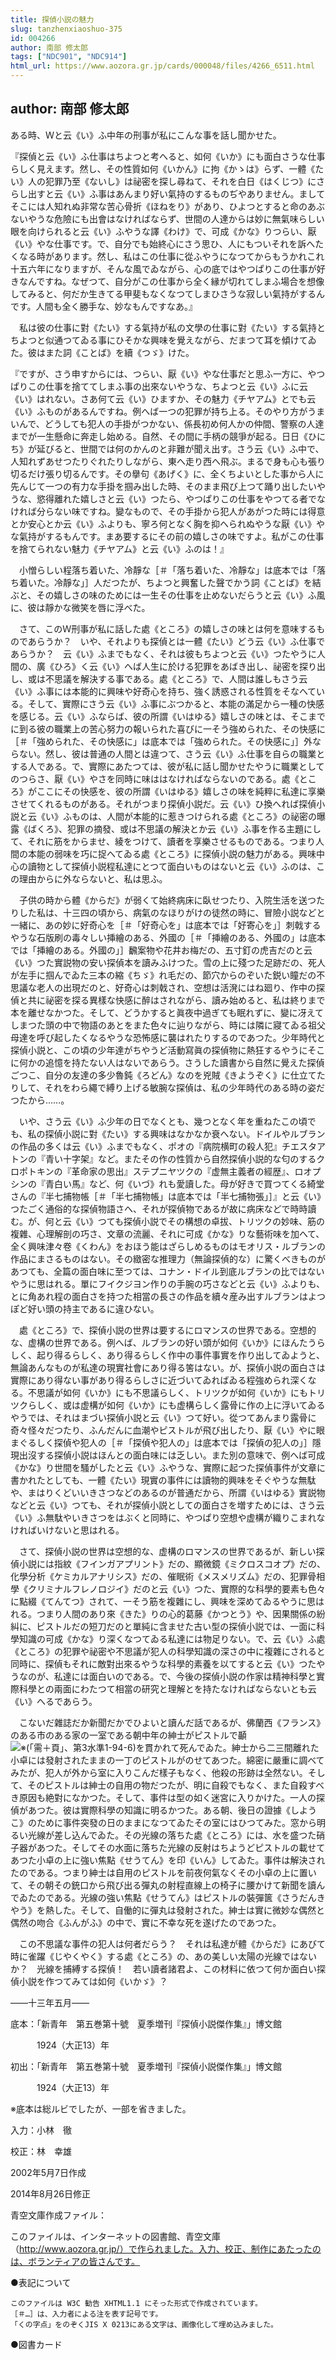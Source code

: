 ```yaml
---
title: 探偵小説の魅力
slug: tanzhenxiaoshuo-375
id: 004266
author: 南部 修太郎
tags: ["NDC901", "NDC914"]
html_url: https://www.aozora.gr.jp/cards/000048/files/4266_6511.html
---
```


## author: 南部 修太郎

ある時、Ｗと云《い》ふ中年の刑事が私にこんな事を話し聞かせた。

『探偵と云《い》ふ仕事はちよつと考へると、如何《いか》にも面白さうな仕事らしく見えます。然し、その性質如何《いかん》に拘《かゝは》らず、一體《たい》人の犯罪乃至《ないし》は祕密を探し尋ねて、それを白日《はくじつ》にさらし出すと云《い》ふ事はあんまり好い氣持のするものぢやありません。ましてそこには人知れぬ非常な苦心骨折《ほねをり》があり、ひよつとすると命のあぶないやうな危險にも出會はなければならず、世間の人達からは妙に無氣味らしい眼を向けられると云《い》ふやうな譯《わけ》で、可成《かな》りつらい、厭《い》やな仕事です。で、自分でも始終心にさう思ひ、人にもついそれを訴へたくなる時があります。然し、私はこの仕事に從ふやうになつてからもうかれこれ十五六年になりますが、そんな風でゐながら、心の底ではやつぱりこの仕事が好きなんですね。なぜつて、自分がこの仕事から全く縁が切れてしまふ場合を想像してみると、何だか生きてる甲斐もなくなつてしまひさうな寂しい氣持がするんです。人間も全く勝手な、妙なもんですなあ。』

　私は彼の仕事に對《たい》する氣持が私の文學の仕事に對《たい》する氣持とちよつと似通つてゐる事にひそかな興味を覺えながら、だまつて耳を傾けてゐた。彼はまた詞《ことば》を續《つゞ》けた。

『ですが、さう申すからには、つらい、厭《い》やな仕事だと思ふ一方に、やつぱりこの仕事を捨ててしまふ事の出來ないやうな、ちよつと云《い》ふに云《い》はれない。さあ何て云《い》ひますか、その魅力《チヤアム》とでも云《い》ふものがあるんですね。例へば一つの犯罪が持ち上る。そのやり方がうまいんで、どうしても犯人の手掛がつかない、係長初め何人かの仲間、警察の人達までが一生懸命に奔走し始める。自然、その間に手柄の競爭が起る。日日《ひにち》が延びると、世間では何のかんのと非難が聞え出す。さう云《い》ふ中で、人知れずあせつたりぐれたりしながら、東へ走り西へ飛ぶ。まるで身も心も張り切るだけ張り切るんです。その擧句《あげく》に、全くちよいとした事から人に先んじて一つの有力な手掛を掴み出した時、そのまま飛び上つて踊り出したいやうな、慾得離れた嬉しさと云《い》つたら、やつぱりこの仕事をやつてる者でなければ分らない味ですね。變なもので、その手掛から犯人があがつた時には得意とか安心とか云《い》ふよりも、寧ろ何となく胸を抑へられぬやうな厭《い》やな氣持がするもんです。まあ要するにその前の嬉しさの味ですよ。私がこの仕事を捨てられない魅力《チヤアム》と云《い》ふのは！』

　小憎らしい程落ち着いた、冷靜な［＃「落ち着いた、冷靜な」は底本では「落ち着いた。冷靜な」］人だつたが、ちよつと興奮した聲でかう詞《ことば》を結ぶと、その嬉しさの味のためには一生その仕事を止めないだらうと云《い》ふ風に、彼は靜かな微笑を唇に浮べた。

　さて、このＷ刑事が私に話した處《ところ》の嬉しさの味とは何を意味するものであらうか？　いや、それよりも探偵とは一體《たい》どう云《い》ふ仕事であらうか？　云《い》ふまでもなく、それは彼もちよつと云《い》つたやうに人間の、廣《ひろ》く云《い》へば人生に於ける犯罪をあばき出し、祕密を探り出し、或は不思議を解決する事である。處《ところ》で、人間は誰しもさう云《い》ふ事には本能的に興味や好奇心を持ち、強く誘惑される性質をそなへている。そして、實際にさう云《い》ふ事にぶつかると、本能の滿足から一種の快感を感じる。云《い》ふならば、彼の所謂《いはゆる》嬉しさの味とは、そこまでに到る彼の職業上の苦心努力の報いられた喜びに一そう強められた、その快感に［＃「強められた、その快感に」は底本では「強められた。その快感に」］外ならない。然し、彼は普通の人間とは違つて、さう云《い》ふ仕事を自らの職業とする人である。で、實際にあたつては、彼が私に話し聞かせたやうに職業としてのつらさ、厭《い》やさを同時に味ははなければならないのである。處《ところ》がここにその快感を、彼の所謂《いはゆる》嬉しさの味を純粹に私達に享樂させてくれるものがある。それがつまり探偵小説だ。云《い》ひ換へれば探偵小説と云《い》ふものは、人間が本能的に惹きつけられる處《ところ》の祕密の曝露《ばくろ》、犯罪の摘發、或は不思議の解決とか云《い》ふ事を作る主題にして、それに筋をからませ、綾をつけて、讀者を享樂させるものである。つまり人間の本能の弱味を巧に捉へてゐる處《ところ》に探偵小説の魅力がある。興味中心の讀物として探偵小説程私達にとつて面白いものはないと云《い》ふのは、この理由からに外ならないと、私は思ふ。

　子供の時から體《からだ》が弱くて始終病床に臥せつたり、入院生活を送つたりした私は、十三四の頃から、病氣のなほりがけの徒然の時に、冒險小説などと一緒に、あの妙に好奇心を［＃「好奇心を」は底本では「好寄心を」］刺戟するやうな石版刷の毒々しい挿繪のある、外國の［＃「挿繪のある、外國の」は底本では「挿繪のある。外國の」］飜案物や花井お梅だの、五寸釘の虎吉だのと云《い》つた實説物の安い探偵本を讀みふけつた。雪の上に殘つた足跡だの、死人が左手に掴んでゐた三本の縮《ちゞ》れ毛だの、節穴からのぞいた鋭い瞳だの不思議な老人の出現だのと、好奇心は刺戟され、空想は活溌にはね廻り、作中の探偵と共に祕密を探る異樣な快感に醉はされながら、讀み始めると、私は終りまで本を離せなかつた。そして、どうかすると眞夜中過ぎても眠れずに、變に冴えてしまつた頭の中で物語のあとをまた色々に辿りながら、時には隣に寢てゐる祖父母達を呼び起したくなるやうな恐怖感に襲はれたりするのであつた。少年時代と探偵小説と、この頃の少年達がちやうど活動寫眞の探偵物に熱狂するやうにそこに何かの追憶を持たない人はないであらう。さうした讀書から自然に覺えた探偵ごつこ、自分の友達の多少魯鈍《ろどん》なのを兇賊《きようぞく》に仕立てたりして、それをわら繩で縛り上げる敏腕な探偵は、私の少年時代のある時の姿だつたから……。

　いや、さう云《い》ふ少年の日でなくとも、幾つとなく年を重ねたこの頃でも、私の探偵小説に對《たい》する興味はなかなか衰へない。ドイルやルブランの作品の多くは云《い》ふまでもなく、ポオの『病院横町の殺人犯』チエスタアトンの『青い十字架』など。またその作の性質から自然探偵小説的な匂のするクロポトキンの『革命家の思出』ステプニヤツクの『虚無主義者の經歴』、ロオプシンの『青白い馬』など、何《いづ》れも愛讀した。母が好きで買つてくる綺堂さんの『半七捕物帳［＃「半七捕物帳」は底本では「半七捕物張」］』と云《い》つたごく通俗的な探偵物語さへ、それが探偵物であるが故に病床などで時時讀む。が、何と云《い》つても探偵小説でその構想の卓拔、トリツクの妙味、筋の複雜、心理解剖の巧さ、文章の流麗、それに可成《かな》りな藝術味を加へて、全く興味津々卷《くわん》をおほう能はざらしめるものはモオリス・ルブランの作品にまさるものはない。その緻密な推理力（無論探偵的な）に驚くべきものがあつても、全篇の面白味に至つては、コナン・ドイル到底ルブランの比ではないやうに思はれる。單にフイクジヨン作りの手腕の巧さなどと云《い》ふよりも、とに角あれ程の面白さを持つた相當の長さの作品を續々産み出すルブランはよつぽど好い頭の持主であるに違ひない。

　處《ところ》で、探偵小説の世界は要するにロマンスの世界である。空想的な、虚構の世界である。例へば、ルブランの好い頭が如何《いか》にほんたうらしく、起り得るらしく、あり得るらしく作中の事件事實を作り出してゐようと、無論あんなものが私達の現實社會にあり得る筈はない。が、探偵小説の面白さは實際にあり得ない事があり得るらしさに近づいてゐればゐる程強められ深くなる。不思議が如何《いか》にも不思議らしく、トリツクが如何《いか》にもトリツクらしく、或は虚構が如何《いか》にも虚構らしく露骨に作の上に浮いてゐるやうでは、それはまづい探偵小説と云《い》つて好い。從つてあんまり露骨に奇々怪々だつたり、ふんだんに血潮やピストルが飛び出したり、厭《い》やに眼まぐるしく探偵や犯人の［＃「探偵や犯人の」は底本では「探偵の犯人の」］隱現出沒する探偵小説はほんとの面白味には乏しい。また別の意味で、例へば可成《かな》り世間を騷がしたと云《い》ふやうな、實際に起つた探偵事件が文章に書かれたとしても、一體《たい》現實の事件には讀物的興味をそぐやうな無駄や、まはりくどいいきさつなどのあるのが普通だから、所謂《いはゆる》實説物などと云《い》つても、それが探偵小説としての面白さを増すためには、さう云《い》ふ無駄やいきさつをはぶくと同時に、やつぱり空想や虚構が織りこまれなければいけないと思はれる。

　さて、探偵小説の世界は空想的な、虚構のロマンスの世界であるが、新しい探偵小説には指紋《フインガアプリント》だの、顯微鏡《ミクロスコオプ》だの、化學分析《ケミカルアナリシス》だの、催眠術《メスメリズム》だの、犯罪骨相學《クリミナルフレノロジイ》だのと云《い》つた、實際的な科學的要素も色々に點綴《てんてつ》されて、一そう筋を複雜にし、興味を深めてゐるやうに思はれる。つまり人間のあり來《きた》りの心的葛藤《かつとう》や、因果關係の紛糾に、ピストルだの短刀だのと單純に含ませた古い型の探偵小説では、一面に科學知識の可成《かな》り深くなつてゐる私達には物足りない。で、云《い》ふ處《ところ》の犯罪や祕密や不思議が犯人の科學知識の深さの中に複雜にされると同時に、探偵もそれに敵對出來るやうな科學的素養を以てすると云《い》つたやうなのが、私達には面白いのである。で、今後の探偵小説の作家は精神科學と實際科學との兩面にわたつて相當の研究と理解とを持たなければならないとも云《い》へるであらう。

　こないだ雜誌だか新聞だかでひよいと讀んだ話であるが、佛蘭西《フランス》のある市のある家の一室である朝中年の紳士がピストルで顳![※(「需＋頁」、第3水準1-94-6)](https://www.aozora.gr.jp/cards/000048/files/../../../gaiji/1-94/1-94-06.png)を貫かれて死んでゐた。紳士から二三間離れた小卓には發射されたままの一丁のピストルがのせてあつた。綿密に嚴重に調べてみたが、犯人が外から室に入りこんだ樣子もなく、他殺の形跡は全然ない。そして、そのピストルは紳士の自用の物だつたが、明に自殺でもなく、また自殺すべき原因も絶對になかつた。そして、事件は型の如く迷宮に入りかけた。一人の探偵があつた。彼は實際科學の知識に明るかつた。ある朝、後日の證據《しようこ》のために事件突發の日のままになつてゐたその室にはひつてみた。窓から明るい光線が差し込んでゐた。その光線の落ちた處《ところ》には、水を盛つた硝子器があつた。そしてその水面に落ちた光線の反射はちようどピストルの載せてあつた小卓の上に強い焦點《せうてん》を印《いん》してゐた。事件は解決されたのである。つまり紳士は自用のピストルを前夜何氣なくその小卓の上に置いて、その朝その銃口から飛び出る彈丸の射程直線上の椅子に腰かけて新聞を讀んでゐたのである。光線の強い焦點《せうてん》はピストルの裝彈篋《さうだんきやう》を熱した。そして、自働的に彈丸は發射された。紳士は實に微妙な偶然と偶然の吻合《ふんがふ》の中で、實に不幸な死を遂げたのであつた。

　この不思議な事件の犯人は何者だらう？　それは私達が體《からだ》にあびて時に雀躍《じやくやく》する處《ところ》の、あの美しい太陽の光線ではないか？　光線を捕縛する探偵！　若い讀者諸君よ、この材料に依つて何か面白い探偵小説を作つてみては如何《いかゞ》？

――十三年五月――













底本：「新青年　第五巻第十號　夏季増刊『探偵小説傑作集』」博文館

　　　1924（大正13）年

初出：「新青年　第五巻第十號　夏季増刊『探偵小説傑作集』」博文館

　　　1924（大正13）年

※底本は総ルビでしたが、一部を省きました。

入力：小林　徹

校正：林　幸雄

2002年5月7日作成

2014年8月26日修正

青空文庫作成ファイル：

このファイルは、インターネットの図書館、青空文庫（http://www.aozora.gr.jp/）で作られました。入力、校正、制作にあたったのは、ボランティアの皆さんです。











●表記について


	このファイルは W3C 勧告 XHTML1.1 にそった形式で作成されています。
	［＃…］は、入力者による注を表す記号です。
	「くの字点」をのぞくJIS X 0213にある文字は、画像化して埋め込みました。







●図書カード
